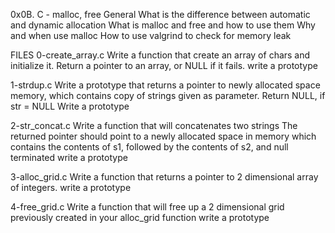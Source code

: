 0x0B. C - malloc, free
General
What is the difference between automatic and dynamic allocation
What is malloc and free and how to use them
Why and when use malloc
How to use valgrind to check for memory leak

FILES
0-create_array.c
Write a function that create an array of chars and initialize it.
Return a pointer to an array, or NULL if it fails.
write a prototype

1-strdup.c
Write a prototype that returns a pointer to newly allocated space memory, which contains copy of strings given as parameter.
Return NULL, if str = NULL
Write a prototype

2-str_concat.c
Write a function that will concatenates two strings
The returned pointer should point to a newly allocated space in memory which contains the contents of s1, followed by the contents of s2, and null terminated
write a prototype

3-alloc_grid.c
Write a function that returns a pointer to 2 dimensional array of integers.
write a prototype

4-free_grid.c
Write a function that will free up a 2 dimensional grid previously created in your alloc_grid function
write a prototype
